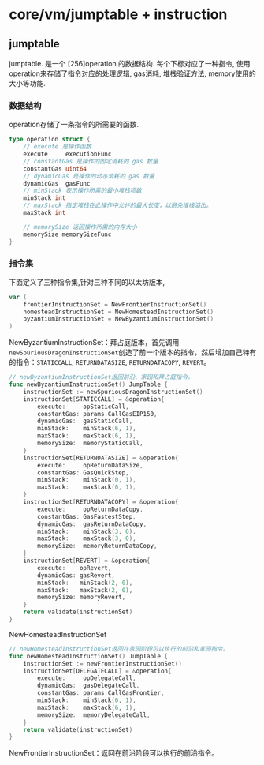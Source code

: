 # core/vm/jumptable + instruction

## jumptable
jumptable. 是一个 [256]operation 的数据结构. 每个下标对应了一种指令, 使用operation来存储了指令对应的处理逻辑, gas消耗, 堆栈验证方法, memory使用的大小等功能.

### 数据结构
operation存储了一条指令的所需要的函数.
```go
type operation struct {
	// execute 是操作函数
	execute     executionFunc
	// constantGas 是操作的固定消耗的 gas 数量
	constantGas uint64
	// dynamicGas 是操作的动态消耗的 gas 数量
	dynamicGas  gasFunc
	// minStack 表示操作所需的最小堆栈项数
	minStack int
	// maxStack 指定堆栈在此操作中允许的最大长度，以避免堆栈溢出。
	maxStack int

	// memorySize 返回操作所需的内存大小
	memorySize memorySizeFunc
}
```

### 指令集
下面定义了三种指令集,针对三种不同的以太坊版本,
```go
var ( 
	frontierInstructionSet = NewFrontierInstructionSet()
	homesteadInstructionSet = NewHomesteadInstructionSet()
	byzantiumInstructionSet = NewByzantiumInstructionSet()
) 
```


NewByzantiumInstructionSet：拜占庭版本，首先调用`newSpuriousDragonInstructionSet`创造了前一个版本的指令，然后增加自己特有的指令：`STATICCALL`, `RETURNDATASIZE`, `RETURNDATACOPY`, `REVERT`。
```go
// newByzantiumInstructionSet返回前沿、家园和拜占庭指令。
func newByzantiumInstructionSet() JumpTable {
	instructionSet := newSpuriousDragonInstructionSet()
	instructionSet[STATICCALL] = &operation{
		execute:     opStaticCall,
		constantGas: params.CallGasEIP150,
		dynamicGas:  gasStaticCall,
		minStack:    minStack(6, 1),
		maxStack:    maxStack(6, 1),
		memorySize:  memoryStaticCall,
	}
	instructionSet[RETURNDATASIZE] = &operation{
		execute:     opReturnDataSize,
		constantGas: GasQuickStep,
		minStack:    minStack(0, 1),
		maxStack:    maxStack(0, 1),
	}
	instructionSet[RETURNDATACOPY] = &operation{
		execute:     opReturnDataCopy,
		constantGas: GasFastestStep,
		dynamicGas:  gasReturnDataCopy,
		minStack:    minStack(3, 0),
		maxStack:    maxStack(3, 0),
		memorySize:  memoryReturnDataCopy,
	}
	instructionSet[REVERT] = &operation{
		execute:    opRevert,
		dynamicGas: gasRevert,
		minStack:   minStack(2, 0),
		maxStack:   maxStack(2, 0),
		memorySize: memoryRevert,
	}
	return validate(instructionSet)
}
```

NewHomesteadInstructionSet
```go
// newHomesteadInstructionSet返回在家园阶段可以执行的前沿和家园指令。
func newHomesteadInstructionSet() JumpTable {
	instructionSet := newFrontierInstructionSet()
	instructionSet[DELEGATECALL] = &operation{
		execute:     opDelegateCall,
		dynamicGas:  gasDelegateCall,
		constantGas: params.CallGasFrontier,
		minStack:    minStack(6, 1),
		maxStack:    maxStack(6, 1),
		memorySize:  memoryDelegateCall,
	}
	return validate(instructionSet)
}
```

NewFrontierInstructionSet：返回在前沿阶段可以执行的前沿指令。






























